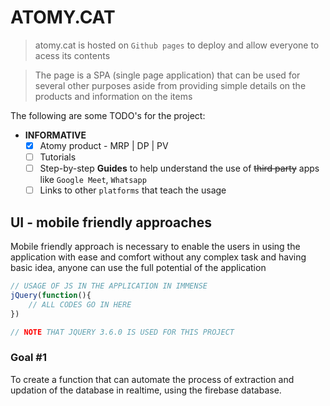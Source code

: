 # ATOMY.CAT

> atomy.cat is hosted on `Github pages` to deploy and allow everyone to acess its contents

> The page is a SPA (single page application) that can be used for several other purposes aside from providing simple details on the products and information on the items

The following are some TODO's for the project:

- **INFORMATIVE**
    - [x] Atomy product - MRP | DP | PV
    - [ ] Tutorials
    - [ ] Step-by-step **Guides** to help understand the use of ~~third party~~ apps like `Google Meet`, `Whatsapp`
    - [ ] Links to other `platforms` that teach the usage

## UI - mobile friendly approaches
Mobile friendly approach is necessary to enable the users in using the application with ease and comfort without any complex task and having basic idea, anyone can use the full potential of the application

```js
// USAGE OF JS IN THE APPLICATION IN IMMENSE
jQuery(function(){
    // ALL CODES GO IN HERE
})

// NOTE THAT JQUERY 3.6.0 IS USED FOR THIS PROJECT
```

### Goal #1
To create a function that can automate the process of extraction and updation of the database in realtime, using the firebase database.